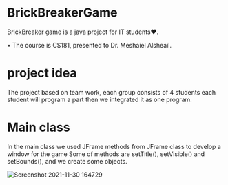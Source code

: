 # BrickBreakerGame
BrickBreaker game is a java project for IT students❤️.

• The course is CS181, presented to Dr. Meshaiel Alsheail. 


# project idea 
The project based on team work, each group consists of 4 students each student will program a part then we integrated it as one program.

# Main class
In the main class we used JFrame methods from JFrame class to develop a window for the game
Some of methods are setTitle(), setVisible() and setBounds(), and we create some objects.


![Screenshot 2021-11-30 164729](https://user-images.githubusercontent.com/94973941/144058970-9695cfb3-7539-45c1-b444-65076dc811f4.jpg)
